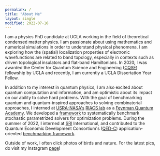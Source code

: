 ```yaml
---
permalink: /
title: "About Me"
layout: single
modified: 2022-07-16
---
```


I am a physics PhD candidate at UCLA working in the field of theoretical condensed matter physics. I am passionate about using mathematics and numerical simulations in order to understand physical phenomena. I am exploring how the (spatial) localization properties of electronic wavefunctions are related to band topology, especially in contexts such as driven topological insulators and flat-band Hamiltonians. In 2020, I was awarded the Center for Quantum Science and Engineering ([CQSE](https://www.cqse.ucla.edu/)) fellowship by UCLA and recently, I am currently a UCLA Dissertation Year Fellow. 

In addition to my interest in quantum physics, I am also excited about quantum computation and information, and am optimistic about its impact on our ability to solve hard problems. With the goal of benchmarking quantum and quantum-inspired approaches to solving combinatorial approaches, I interned at [USRA-NASA's](https://www.usra.edu/) [RIACS lab](https://riacs.usra.edu/) as a [Feynman Quantum Academy](https://riacs.usra.edu/quantum/qacademy). We developed a [framework](https://github.com/bernalde/stochastic-benchmark) to systematically benchmark stochastic parametrized solvers for optimization problems. During the summer of 2022, I interned at [SRI](https://www.sri.com/) International, and contributed to the Quantum Economic Development Consortium's ([QED-C](https://quantumconsortium.org/)) application-oriented [benchmarking framework](https://github.com/SRI-International/QC-App-Oriented-Benchmarks). 

Outside of work, I often click photos of birds and nature. For the latest pics, do visit my Instagram [page](https://www.instagram.com/birds.are.lit/)!

<!-- I grew up in [Pune](https://en.wikipedia.org/wiki/Pune), India, and hold a black belt in Taekwondo. I grew up learning how to play the violin and dabbled in sketching. While studying physics at [IIT-Bombay](https://en.wikipedia.org/wiki/IIT_Bombay), I interned at ETH-Zurich and used numerical simulations in order to identify highly influential dynamical features in chaotic atmospheric and oceanic motion. I currently reside in Los Angeles, and love to take photos of birds! Hummingbirds are one of my favorite birds! Check out my [Instagram page](https://www.instagram.com/birds.are.lit/) to see my latest bird photos! -->